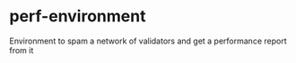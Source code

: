 # perf-environment
Environment to spam a network of validators and get a performance report from it
